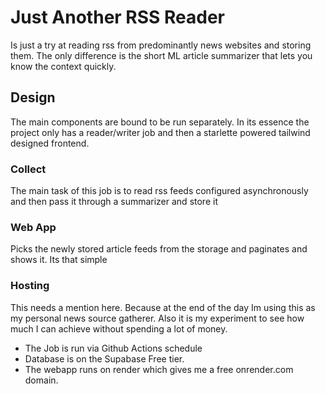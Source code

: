 # Just Another RSS Reader

Is just a try at reading rss from predominantly news websites and storing them. The only difference is the short ML article summarizer that lets you know the context quickly.

## Design

The main components are bound to be run separately.
In its essence the project only has a reader/writer job and then a starlette powered tailwind designed frontend.

### Collect

The main task of this job is to read rss feeds configured asynchronously and then pass it through a summarizer and store it

### Web App

Picks the newly stored article feeds from the storage and paginates and shows it. Its that simple

### Hosting

This needs a mention here. Because at the end of the day Im using this as my personal news source gatherer.
Also it is my experiment to see how much I can achieve without spending a lot of money.

- The Job is run via Github Actions schedule
- Database is on the Supabase Free tier.
- The webapp runs on render which gives me a free onrender.com domain.
